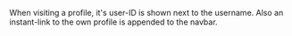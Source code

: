 When visiting a profile, it's user-ID is shown next to the username.
Also an instant-link to the own profile is appended to the navbar.